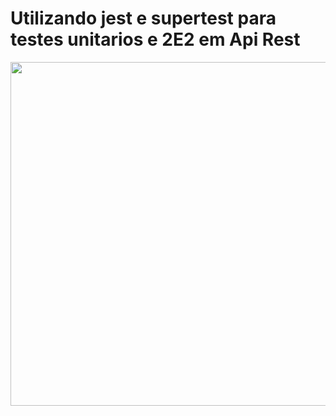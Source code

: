 # Utilizando jest e supertest para testes unitarios e 2E2 em Api Rest
<img  width="550" src="https://i.imgur.com/DHN0dQy.png" target="_blank">